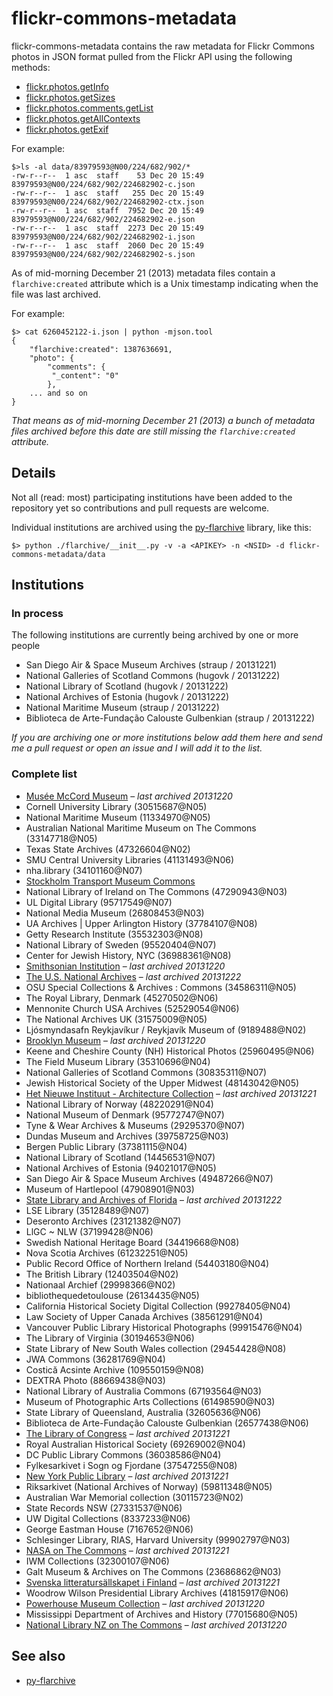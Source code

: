 # flickr-commons-metadata

flickr-commons-metadata contains the raw metadata for Flickr Commons photos in JSON format pulled from the Flickr API using the following methods:

* [flickr.photos.getInfo](http://www.flickr.com/services/api/flickr.photos.getInfo)
* [flickr.photos.getSizes](http://www.flickr.com/services/api/flickr.photos.getSizes)
* [flickr.photos.comments.getList](http://www.flickr.com/services/api/flickr.photos.comments.getList)
* [flickr.photos.getAllContexts](http://www.flickr.com/services/api/flickr.photos.getAllContexts)
* [flickr.photos.getExif](http://www.flickr.com/services/api/flickr.photos.getExif)

For example:

	$>ls -al data/83979593@N00/224/682/902/*
	-rw-r--r--  1 asc  staff    53 Dec 20 15:49 83979593@N00/224/682/902/224682902-c.json
	-rw-r--r--  1 asc  staff   255 Dec 20 15:49 83979593@N00/224/682/902/224682902-ctx.json
	-rw-r--r--  1 asc  staff  7952 Dec 20 15:49 83979593@N00/224/682/902/224682902-e.json
	-rw-r--r--  1 asc  staff  2273 Dec 20 15:49 83979593@N00/224/682/902/224682902-i.json
	-rw-r--r--  1 asc  staff  2060 Dec 20 15:49 83979593@N00/224/682/902/224682902-s.json

As of mid-morning December 21 (2013) metadata files contain a
`flarchive:created` attribute which is a Unix timestamp indicating when the file
was last archived.

For example:

	$> cat 6260452122-i.json | python -mjson.tool
	{
	    "flarchive:created": 1387636691, 
	    "photo": {
        	"comments": {
   	         "_content": "0"
        	}, 
	    ... and so on
	}

_That means as of mid-morning December 21 (2013) a bunch of metadata files
archived before this date are still missing the `flarchive:created` attribute._

## Details

Not all (read: most) participating institutions have been added to the
repository yet so contributions and pull requests are welcome.

Individual institutions are archived using the
[py-flarchive](https://github.com/straup/py-flarchive) library, like this:

	$> python ./flarchive/__init__.py -v -a <APIKEY> -n <NSID> -d flickr-commons-metadata/data

## Institutions

### In process

The following institutions are currently being archived by one or more people

* San Diego Air & Space Museum Archives	(straup / 20131221)
* National Galleries of Scotland Commons (hugovk / 20131222)
* National Library of Scotland (hugovk / 20131222)
* National Archives of Estonia (hugovk / 20131222)
* National Maritime Museum (straup / 20131222)
* Biblioteca de Arte-Fundação Calouste Gulbenkian (straup / 20131222)

_If you are archiving one or more institutions below add them here and send me a pull request or open an issue and I will add it to the list._

### Complete list

* [Musée McCord Museum](data/25786829%40N08) – _last archived 20131220_
* Cornell University Library	(30515687@N05)
* National Maritime Museum	(11334970@N05)
* Australian National Maritime Museum on The Commons	(33147718@N05)
* Texas State Archives	(47326604@N02)
* SMU Central University Libraries	(41131493@N06)
* nha.library	(34101160@N07)
* [Stockholm Transport Museum Commons](data/62173425%40N02)
* National Library of Ireland on The Commons	(47290943@N03)
* UL Digital Library	(95717549@N07)
* National Media Museum	(26808453@N03)
* UA Archives | Upper Arlington History	(37784107@N08)
* Getty Research Institute	(35532303@N08)
* National Library of Sweden	(95520404@N07)
* Center for Jewish History, NYC	(36988361@N08)
* [Smithsonian Institution](data/25053835%40N03) – _last archived 20131220_
* [The U.S. National Archives](data/35740357%40N03) – _last archived 20131222_
* OSU Special Collections & Archives : Commons	(34586311@N05)
* The Royal Library, Denmark	(45270502@N06)
* Mennonite Church USA Archives	(52529054@N06)
* The National Archives UK	(31575009@N05)
* Ljósmyndasafn Reykjavíkur / Reykjavík Museum of	(9189488@N02)
* [Brooklyn Museum](data/83979593%40N00) – _last archived 20131220_
* Keene and Cheshire County (NH) Historical Photos	(25960495@N06)
* The Field Museum Library	(35310696@N04)
* National Galleries of Scotland Commons	(30835311@N07)
* Jewish Historical Society of the Upper Midwest	(48143042@N05)
* [Het Nieuwe Instituut - Architecture Collection](data/47154409%40N06) – _last archived 20131221_
* National Library of Norway	(48220291@N04)
* National Museum of Denmark	(95772747@N07)
* Tyne & Wear Archives & Museums	(29295370@N07)
* Dundas Museum and Archives	(39758725@N03)
* Bergen Public Library	(37381115@N04)
* National Library of Scotland	(14456531@N07)
* National Archives of Estonia	(94021017@N05)
* San Diego Air & Space Museum Archives	(49487266@N07)
* Museum of Hartlepool	(47908901@N03)
* [State Library and Archives of Florida](data/31846825%40N04) – _last archived 20131222_
* LSE Library	(35128489@N07)
* Deseronto Archives	(23121382@N07)
* LlGC ~ NLW	(37199428@N06)
* Swedish National Heritage Board	(34419668@N08)
* Nova Scotia Archives	(61232251@N05)
* Public Record Office of Northern Ireland	(54403180@N04)
* The British Library	(12403504@N02)
* Nationaal Archief	(29998366@N02)
* bibliothequedetoulouse	(26134435@N05)
* California Historical Society Digital Collection	(99278405@N04)
* Law Society of Upper Canada Archives	(38561291@N04)
* Vancouver Public Library Historical Photographs	(99915476@N04)
* The Library of Virginia	(30194653@N06)
* State Library of New South Wales collection	(29454428@N08)
* JWA Commons	(36281769@N04)
* Costică Acsinte Archive	(109550159@N08)
* DEXTRA Photo	(88669438@N03)
* National Library of Australia Commons	(67193564@N03)
* Museum of Photographic Arts Collections	(61498590@N03)
* State Library of Queensland, Australia	(32605636@N06)
* Biblioteca de Arte-Fundação Calouste Gulbenkian	(26577438@N06)
* [The Library of Congress](data/8623220%40N02) – _last archived 20131221_
* Royal Australian Historical Society	(69269002@N04)
* DC Public Library Commons	(36038586@N04)
* Fylkesarkivet i Sogn og Fjordane	(37547255@N08)
* [New York Public Library](data/32951986%40N05) – _last archived 20131221_
* Riksarkivet (National Archives of Norway)	(59811348@N05)
* Australian War Memorial collection	(30115723@N02)
* State Records NSW	(27331537@N06)
* UW Digital Collections	(8337233@N06)
* George Eastman House	(7167652@N06)
* Schlesinger Library, RIAS, Harvard University	(99902797@N03)
* [NASA on The Commons](data/44494372%40N05) – _last archived 20131221_
* IWM Collections	(32300107@N06)
* Galt Museum & Archives on The Commons	(23686862@N03)
* [Svenska litteratursällskapet i Finland](data/48641766%40N05) – _last archived 20131221_
* Woodrow Wilson Presidential Library Archives	(41815917@N06)
* [Powerhouse Museum Collection](data/24785917%40N03) – _last archived 20131220_
* Mississippi Department of Archives and History	(77015680@N05)
* [National Library NZ on The Commons](data/32741315%40N06) – _last archived 20131220_

## See also

* [py-flarchive](https://github.com/straup/py-flarchive)
